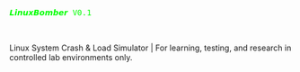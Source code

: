 <pre>
<span style="color: #00ff00;">

𝙇𝙞𝙣𝙪𝙭𝘽𝙤𝙢𝙗𝙚𝙧 V0.1

</span>
</pre>

  
Linux System Crash &amp; Load Simulator | For learning, testing, and research in controlled lab environments only.
